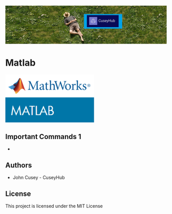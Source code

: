 ![CuseyHub](https://github.com/cusey/ImageForWiki/blob/master/Logos/CuseyHub_Banner_Small.jpg)

# Matlab   

<img 
src="https://github.com/cusey/ImageForWiki/blob/master/Logos/Matlab.PNG" 
alt="Matlab" 
height="150px"/>  

## Important Commands 1
*
 
## Authors
* John Cusey - CuseyHub  

## License   
This project is licensed under the MIT License
